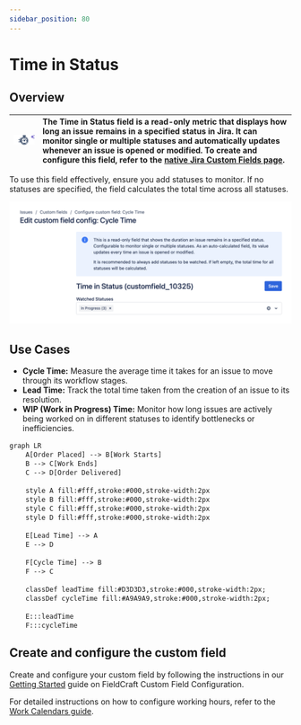 ```yaml
---
sidebar_position: 80
---
```


# Time in Status

## Overview

| ![](./img/time-in-status.png) | The Time in Status field is a read-only metric that displays how long an issue remains in a specified status in Jira. It can monitor single or multiple statuses and automatically updates whenever an issue is opened or modified. To create and configure this field, refer to the [native Jira Custom Fields page](../getting-started.md). |
|---|:---|

To use this field effectively, ensure you add statuses to monitor. If no statuses are specified, the field calculates the total time across all statuses.

![Time in Status Configuration](./img/time-in-status-config.png)


## Use Cases

- **Cycle Time:** Measure the average time it takes for an issue to move through its workflow stages.
- **Lead Time:** Track the total time taken from the creation of an issue to its resolution.
- **WIP (Work in Progress) Time:** Monitor how long issues are actively being worked on in different statuses to identify bottlenecks or inefficiencies.

```mermaid
graph LR
    A[Order Placed] --> B[Work Starts]
    B --> C[Work Ends]
    C --> D[Order Delivered]

    style A fill:#fff,stroke:#000,stroke-width:2px
    style B fill:#fff,stroke:#000,stroke-width:2px
    style C fill:#fff,stroke:#000,stroke-width:2px
    style D fill:#fff,stroke:#000,stroke-width:2px

    E[Lead Time] --> A
    E --> D

    F[Cycle Time] --> B
    F --> C

    classDef leadTime fill:#D3D3D3,stroke:#000,stroke-width:2px;
    classDef cycleTime fill:#A9A9A9,stroke:#000,stroke-width:2px;

    E:::leadTime
    F:::cycleTime
```

## Create and configure the custom field

Create and configure your custom field by following the instructions in our [Getting Started](../getting-started.md) guide on FieldCraft Custom Field Configuration.

For detailed instructions on how to configure working hours, refer to the [Work Calendars guide](../work-calendars/index.md).